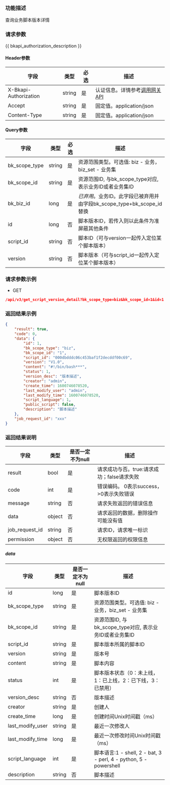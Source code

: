 ### 功能描述

查询业务脚本版本详情

### 请求参数

{{ bkapi_authorization_description }}

#### Header参数

| 字段                    | 类型     | 必选 | 描述                                                                                                                               |
|-----------------------|--------|----|----------------------------------------------------------------------------------------------------------------------------------|
| X-Bkapi-Authorization | string | 是  | 认证信息。详情参考[调用网关 API](https://github.com/TencentBlueKing/BKDocs/blob/master/ZH/7.0/APIGateway/apigateway/use-api/use-apigw-api.md) |
| Accept                | string | 是  | 固定值。application/json                                                                                                             |
| Content-Type          | string | 是  | 固定值。application/json                                                                                                             |

#### Query参数

| 字段            | 类型     | 必选 | 描述                                                |
|---------------|--------|----|---------------------------------------------------|
| bk_scope_type | string | 是  | 资源范围类型。可选值: biz - 业务，biz_set - 业务集                |
| bk_scope_id   | string | 是  | 资源范围ID, 与bk_scope_type对应, 表示业务ID或者业务集ID           |
| bk_biz_id     | long   | 是  | *已弃用*。业务ID。此字段已被弃用并由字段bk_scope_type+bk_scope_id替换 |
| id            | long   | 否  | 脚本版本ID，若传入则以此条件为准屏蔽其他条件                           |
| script_id     | string | 否  | 脚本ID（可与version一起传入定位某个脚本版本）                       |
| version       | string | 否  | 脚本版本（可与script_id一起传入定位某个脚本版本）                     |

### 请求参数示例

- GET

```json
/api/v3/get_script_version_detail?bk_scope_type=biz&bk_scope_id=1&id=1
```

### 返回结果示例

```json
{
    "result": true,
    "code": 0,
    "data": {
        "id": 1,
        "bk_scope_type": "biz",
        "bk_scope_id": "1",
        "script_id": "000dbdddc06c453baf1f2decddf00c69",
        "version": "V1.0",
        "content": "#!/bin/bash***",
        "status": 1,
        "version_desc": "版本描述",
        "creator": "admin",
        "create_time": 1600746078520,
        "last_modify_user": "admin",
        "last_modify_time": 1600746078520,
        "script_language": 1,
        "public_script": false,
        "description": "脚本描述"
    },
    "job_request_id": "xxx"
}
```

### 返回结果说明

| 字段             | 类型     | 是否一定不为null | 描述                         |
|----------------|--------|------------|----------------------------|
| result         | bool   | 是          | 请求成功与否。true:请求成功；false请求失败 |
| code           | int    | 是          | 错误编码。 0表示success，>0表示失败错误  |
| message        | string | 否          | 请求失败返回的错误信息                |
| data           | object | 否          | 请求返回的数据，删除操作可能没有值          |
| job_request_id | string | 否          | 请求ID，请求唯一标识                |
| permission     | object | 否          | 无权限返回的权限信息                 |

##### data

| 字段               | 类型     | 是否一定不为null | 描述                                                            |
|------------------|--------|------------|---------------------------------------------------------------|
| id               | long   | 是          | 脚本版本ID                                                        |
| bk_scope_type    | string | 是          | 资源范围类型。可选值: biz - 业务，biz_set - 业务集                            |
| bk_scope_id      | string | 是          | 资源范围ID, 与bk_scope_type对应, 表示业务ID或者业务集ID                       |
| script_id        | string | 是          | 脚本版本所属的脚本ID                                                   |
| version          | string | 是          | 版本号                                                           |
| content          | string | 是          | 脚本内容                                                          |
| status           | int    | 是          | 脚本版本状态（0：未上线，1：已上线，2：已下线，3：已禁用）                               |
| version_desc     | string | 否          | 版本描述                                                          |
| creator          | string | 是          | 创建人                                                           |
| create_time      | long   | 是          | 创建时间Unix时间戳（ms）                                               |
| last_modify_user | string | 是          | 最近一次修改人                                                       |
| last_modify_time | long   | 是          | 最近一次修改时间Unix时间戳（ms）                                           |
| script_language  | int    | 是          | 脚本语言:1 - shell, 2 - bat, 3 - perl, 4 - python, 5 - powershell |
| description      | string | 否          | 脚本描述                                                          |
